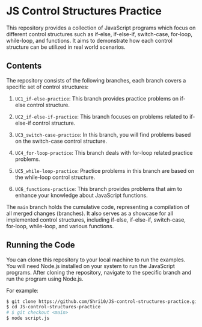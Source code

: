 # JS Control Structures Practice

This repository provides a collection of JavaScript programs which focus on different control structures such as if-else, if-else-if, switch-case, for-loop, while-loop, and functions. It aims to demonstrate how each control structure can be utilized in real world scenarios.

## Contents

The repository consists of the following branches, each branch covers a specific set of control structures:

1. `UC1_if-else-practice`: This branch provides practice problems on if-else control structure.

2. `UC2_if-else-if-practice`: This branch focuses on problems related to if-else-if control structure.

3. `UC3_switch-case-practice`: In this branch, you will find problems based on the switch-case control structure.

4. `UC4_for-loop-practice`: This branch deals with for-loop related practice problems.

5. `UC5_while-loop-practice`: Practice problems in this branch are based on the while-loop control structure.

6. `UC6_functions-practice`: This branch provides problems that aim to enhance your knowledge about JavaScript functions.

<!-- The `main` branch of the repository provides a general overview and information about the repository. -->
The `main` branch holds the cumulative code, representing a compilation of all merged changes (branches). It also serves as a showcase for all implemented control structures, including if-else, if-else-if, switch-case, for-loop, while-loop, and various functions.

## Running the Code

You can clone this repository to your local machine to run the examples. You will need Node.js installed on your system to run the JavaScript programs. After cloning the repository, navigate to the specific branch and run the program using Node.js. 

For example:
```bash
$ git clone https://github.com/Shri10/JS-control-structures-practice.git
$ cd JS-control-structures-practice
# $ git checkout <main>
$ node script.js
```

<!-- ## Contribution

Contributions to improve the practice problems or add new problems are always welcome. Please ensure you create a new branch from 'main' for any changes and submit a pull request for review. Please follow standard coding conventions and add appropriate comments in your code. -->

<!-- ## License -->

<!-- This project is licensed under the MIT License - see the [LICENSE](LICENSE) file for details. -->
